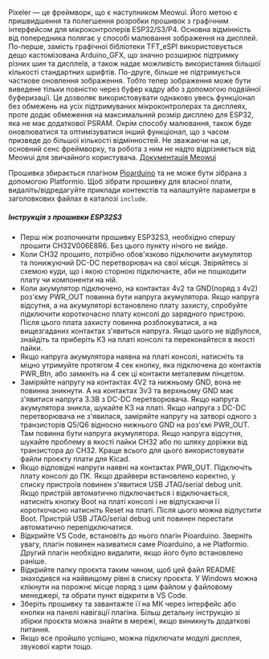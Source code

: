 Pixeler — це фреймворк, що є наступником Meowui. Його метою є пришвидшення та полегшення розробки прошивок з графічним інтерфейсом для мікроконтролерів ESP32/S3/P4.
Основна відмінність від попередника полягає у способі малювання зображення на дисплей. По-перше, замість графічної бібліотеки TFT_eSPI використовується дещо кастомізована Arduino_GFX, що значно розширює підтримку різних шин та дисплеїв, а також надає можливість використання більшої кількості стандартних шрифтів. По-друге, більше не підтримується часткове оновлення зображення. Тобто тепер зображення може бути виведене тільки повністю через буфер кадру або з допомогою подвійної буферизації. Це дозволяє використовувати однаково увесь функціонал без обмежень на усіх підтримуваних мікроконтролерах та дисплеях, проте додає обмеження на максимальний розмір дисплею для ESP32, яка не має додаткової PSRAM. Окрім способу малювання, також буде оновлюватися та оптимізуватися інший функціонал, що з часом призведе до більшої кількості відмінностей. 
Не зважаючи на це, основний сенс фреймворку, та робота з ним не надто відрізняється від Meowui для звичайного користувача.
[Документація Meowui](https://kolodieiev.github.io/meowui/)


Прошивка збирається плагіном [Pioarduino](https://github.com/pioarduino) та не може бути зібрана з допомогою Platformio. Щоб зібрати прошивку для власної плати, видаліть/відредагуйте приклади контекстів та налаштуйте параметри в заголовкових файлах в каталозі ```include```.

##### Інструкція з прошивки ESP32S3

* Перш ніж розпочинати прошивку ESP32S3, необхідно спершу прошити CH32V006E8R6. Без цього пункту нічого не вийде.
* Коли CH32 прошито, потрібно обов'язково підключити акумулятор та понижуючий DC-DC перетворювач на свої місця. Звіряйтесь зі схемою куди, що і якою сторною підключаєте, аби не пошкодити плату чи компоненти на ній.
* Коли акумулятор підключено, на контактах 4v2 та GND(поряд з 4v2) роз'єму PWR_OUT повинна бути напруга акумулятора. Якщо напруга відсутня, а на акумуляторі встановлено плату захисту, спробуйте підключити короткочасно плату консолі до зарядного пристрою. Після цього плата захисту повинна розблокуватися, а на вищезгаданих контактах з'явиться напруга.
Якщо цього не відбулося, знайдіть та приберіть КЗ на платі консолі та переконайтеся в якості пайки.
* Якщо напруга акумулятора наявна на платі консолі, натисніть та міцно утримуйте протягом 4 сек кнопку, яка підключена до контактів PWR_Btn, або замкніть на 4 сек ці контакти металевим пінцетом. 
* Заміряйте напругу на контактах 4V2 та нижньому GND, вона не повинна зникнути. А на контактах 3v3 та верхньому GND має з'явитися напруга 3.3В з DC-DC перетворювача.
Якщо напруга акумулятора зникла, шукайте КЗ на платі. Якщо напруга з DC-DC перетворювача не з'явилася, заміряйте напругу на затворі одного з транзисторів Q5/Q6 відносно нижнього GND на роз'ємі PWR_OUT. Там повинна бути напруга акумулятора. Якщо напруга відсутня, шукайте проблему в якості пайки CH32 або по шляху доріжки від транзистора до CH32. Краще всього для цього використовувати файли проєкту плати для Kicad.
* Якщо відповідні напруги наявні на контактах PWR_OUT. Підключіть плату консолі до ПК. Якщо драйвери встановлено коректно, у списку пристроїв повинен з'явитися USB JTAG/serial debug unit. Якщо пристрій автоматично підключається і відключається, натисніть кнопку Boot на платі консолі і не відпускаючи її короткочасно натисніть Reset на платі. Після цього можна відпустити Boot. Пристрій USB JTAG/serial debug unit повинен перестати автоматично перепідключатися.
* Відкрийте VS Code, встановіть до нього плагін Pioarduino. Зверніть увагу, плагін повинен називатися саме Pioarduino, а не Platformio. Другий плагін необхідно видалити, якщо його було встановлено раніше.
* Відкрийте папку проєкта таким чином, щоб цей файл README знаходився на найвищому рівні в списку проєкта. У Windows можна клікнути на порожнє місце поряд з цим файлом у файловому менеджері, та обрати пункт відкрити в VS Code. 
* Зберіть прошивку та завантажте її на МК через інтерфейс або кнопки на панелі навігації плагіна. Більш детальну інструкцію зі збірки проєкта можна знайти в мережі, якщо виникнуть додаткові питання.
* Якщо все пройшло успішно, можна підключати модулі дисплея, звукової карти тощо.
  
